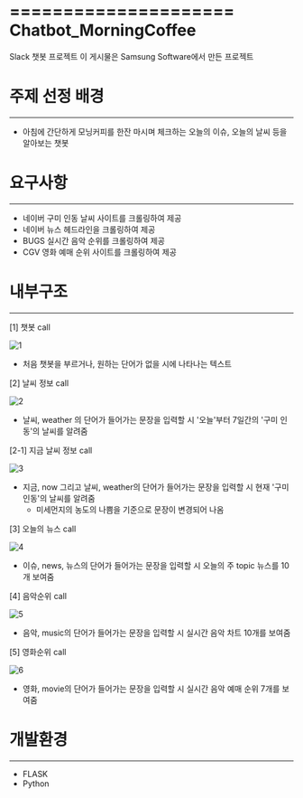 
=====================
Chatbot_MorningCoffee
=====================
Slack 챗봇 프로젝트
이 게시물은 Samsung Software에서 만든 프로젝트

# 주제 선정 배경
-------------
- 아침에 간단하게 모닝커피를 한잔 마시며 체크하는 오늘의 이슈, 오늘의 날씨 등을 알아보는 챗봇

# 요구사항
-------
- 네이버 구미 인동 날씨 사이트를 크롤링하여 제공
- 네이버 뉴스 헤드라인을 크롤링하여 제공
- BUGS 실시간 음악 순위를 크롤링하여 제공
- CGV 영화 예매 순위 사이트를 크롤링하여 제공


# 내부구조
-------
[1] 챗봇 call

![1](https://user-images.githubusercontent.com/46041410/50432491-6d0c5a00-0915-11e9-91b6-d49f3834cca9.PNG)

- 처음 챗봇을 부르거나, 원하는 단어가 없을 시에 나타나는 텍스트

[2] 날씨 정보 call

![2](https://user-images.githubusercontent.com/46041410/50432502-87463800-0915-11e9-8acf-7e7d02eb34ae.PNG)
- 날씨, weather 의 단어가 들어가는 문장을 입력할 시 '오늘'부터 7일간의 '구미 인동'의 날씨를 알려줌

[2-1] 지금 날씨 정보 call


![3](https://user-images.githubusercontent.com/46041410/50432508-8ad9bf00-0915-11e9-97dc-e0133d7b7c22.PNG)

- 지금, now 그리고 날씨, weather의 단어가 들어가는 문장을 입력할 시 현재 '구미 인동'의 날씨를 알려줌
  - 미세먼지의 농도의 나쁨을 기준으로 문장이 변경되어 나옴
  
[3] 오늘의 뉴스 call


![4](https://user-images.githubusercontent.com/46041410/50432504-89a89200-0915-11e9-8673-31f72500f96e.PNG)
- 이슈, news, 뉴스의 단어가 들어가는 문장을 입력할 시 오늘의 주 topic 뉴스를 10개 보여줌

[4] 음악순위 call


![5](https://user-images.githubusercontent.com/46041410/50432505-89a89200-0915-11e9-84f1-56b9726a3682.PNG)
- 음악, music의 단어가 들어가는 문장을 입력할 시 실시간 음악 차트 10개를 보여줌

[5] 영화순위 call


![6](https://user-images.githubusercontent.com/46041410/50432506-8a412880-0915-11e9-9935-de81c214fd32.PNG)
- 영화, movie의 단어가 들어가는 문장을 입력할 시 실시간 음악 예매 순위 7개를 보여줌

  

# 개발환경 
-------- 
- FLASK
- Python

